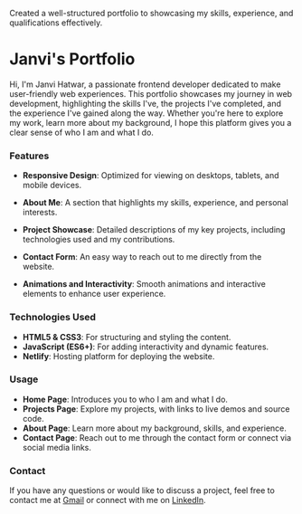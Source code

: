 Created a well-structured portfolio to showcasing my skills, experience, and qualifications effectively.

# Janvi's Portfolio

Hi, I'm Janvi Hatwar, a passionate frontend developer dedicated to make user-friendly web experiences. This portfolio showcases my journey in web development, highlighting the skills I've, the projects I've completed, and the experience I've gained along the way. Whether you're here to explore my work, learn more about my background, I hope this platform gives you a clear sense of who I am and what I do.

### Features

- **Responsive Design**: Optimized for viewing on desktops, tablets, and mobile devices.
- **About Me**: A section that highlights my skills, experience, and personal interests.
- **Project Showcase**: Detailed descriptions of my key projects, including technologies used and my contributions.

- **Contact Form**: An easy way to reach out to me directly from the website.
- **Animations and Interactivity**: Smooth animations and interactive elements to enhance user experience.

### Technologies Used

- **HTML5 & CSS3**: For structuring and styling the content.
- **JavaScript (ES6+)**: For adding interactivity and dynamic features.
- **Netlify**: Hosting platform for deploying the website.
### Usage

- **Home Page**: Introduces you to who I am and what I do.
- **Projects Page**: Explore my projects, with links to live demos and source code.
- **About Page**: Learn more about my background, skills, and experience.
- **Contact Page**: Reach out to me through the contact form or connect via social media links.
### Contact

If you have any questions or would like to discuss a project, feel free to contact me at [Gmail](janvihatwar7@gmail.com) or connect with me on [LinkedIn](https://www.linkedin.com/in/janvihatwar).

